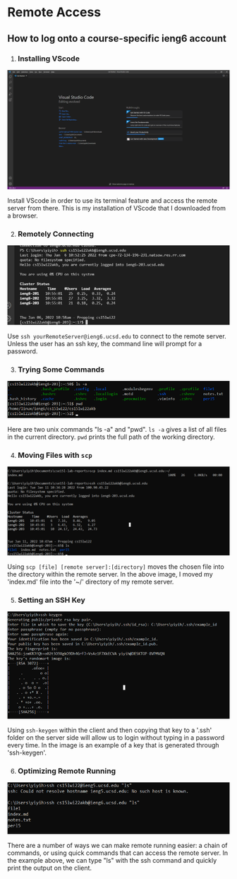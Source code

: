 
# Remote Access
## How to log onto a course-specific ieng6 account
  

1. ### Installing VScode
![image](ieng6LoginImgs\step1img.png)  

Install VScode in order to use its terminal feature and access the remote server from there. This is my installation of VScode that I downloaded from a browser.

2. ### Remotely Connecting
![image](ieng6LoginImgs\step2img.png)  

Use `ssh yourRemoteServer@ieng6.ucsd.edu` to connect to the remote server. Unless the user has an ssh key, the command line will prompt for a password. 

3. ### Trying Some Commands
![image](ieng6LoginImgs\step3img.png)  

Here are two unix commands "ls -a" and "pwd". `ls -a` gives a list of all files in the current directory. `pwd` prints the full path of the working directory.

4. ### Moving Files with `scp`
![image](ieng6LoginImgs\step4img.png)  

Using `scp [file] [remote server]:[directory]` moves the chosen file into the directory within the remote server. In the above image, I moved my 'index.md' file into the '~/' directory of my remote server.

5. ### Setting an SSH Key
![image](ieng6LoginImgs\step5img.png)  

Using `ssh-keygen` within the client and then copying that key to a '.ssh' folder on the server side will allow us to login without typing in a password every time. In the image is an example of a key that is generated through 'ssh-keygen'.

6. ### Optimizing Remote Running
![image](ieng6LoginImgs\step6img.png)  

There are a number of ways we can make remote running easier: a chain of commands, or using quick commands that can access the remote server. In the example above, we can type "ls" with the ssh command and quickly print the output on the client.